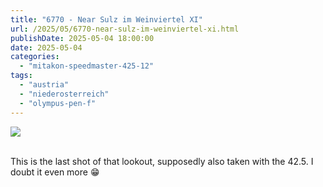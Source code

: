 ```yaml
---
title: "6770 - Near Sulz im Weinviertel XI"
url: /2025/05/6770-near-sulz-im-weinviertel-xi.html
publishDate: 2025-05-04 18:00:00
date: 2025-05-04
categories:
  - "mitakon-speedmaster-425-12"
tags:
  - "austria"
  - "niederosterreich"
  - "olympus-pen-f"
---
```

<div class="container">
<div class="center"><a target="_blank" href="https://d25zfm9zpd7gm5.cloudfront.net/1200x1200/2020/20201026_143722_lr.jpg"><img class="webfeedsFeaturedVisual" src="https://d25zfm9zpd7gm5.cloudfront.net/0600x0600/2020/20201026_143722_lr.jpg" /></a></div>
</div>
<br />

This is the last shot of that lookout, supposedly also taken
with the 42.5. I doubt it even more :grin:
